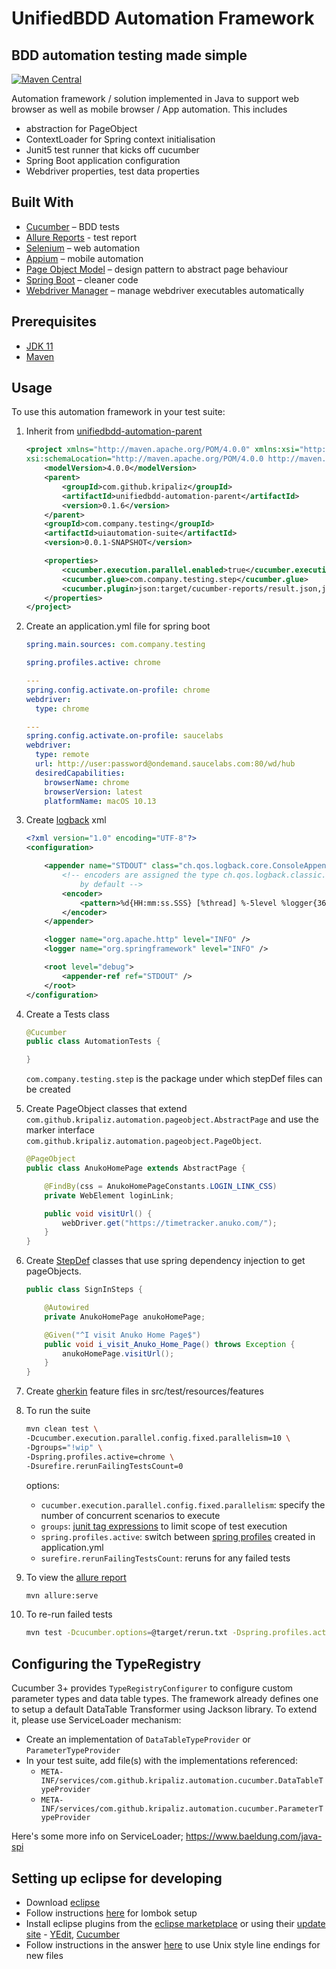 # UnifiedBDD Automation Framework

## BDD automation testing made simple
[![Maven Central](https://maven-badges.herokuapp.com/maven-central/com.github.kripaliz/unifiedbdd-automation-framework/badge.svg)](https://maven-badges.herokuapp.com/maven-central/com.github.kripaliz/unifiedbdd-automation-framework)

Automation framework / solution implemented in Java to support web browser as well as mobile browser / App automation. This includes

* abstraction for PageObject
* ContextLoader for Spring context initialisation
* Junit5 test runner that kicks off cucumber
* Spring Boot application configuration
* Webdriver properties, test data properties

## Built With

* [Cucumber](https://cucumber.io/docs/cucumber/) – BDD tests
* [Allure Reports](https://docs.qameta.io/allure/) - test report
* [Selenium](https://www.seleniumhq.org/) – web automation
* [Appium](http://appium.io/) – mobile automation
* [Page Object Model](https://www.selenium.dev/documentation/test_practices/encouraged/page_object_models/) – design pattern to abstract page behaviour
* [Spring Boot](http://spring.io/projects/spring-boot) – cleaner code
* [Webdriver Manager](https://github.com/bonigarcia/webdrivermanager) – manage webdriver executables automatically

## Prerequisites

* [JDK 11](https://openjdk.org/projects/jdk/11)
* [Maven](https://maven.apache.org/download.cgi)

## Usage

To use this automation framework in your test suite:

1. Inherit from [unifiedbdd-automation-parent](https://github.com/kripaliz/unifiedbdd-automation-parent)

	```xml
	<project xmlns="http://maven.apache.org/POM/4.0.0" xmlns:xsi="http://www.w3.org/2001/XMLSchema-instance"
	xsi:schemaLocation="http://maven.apache.org/POM/4.0.0 http://maven.apache.org/xsd/maven-4.0.0.xsd">
		<modelVersion>4.0.0</modelVersion>
		<parent>
			<groupId>com.github.kripaliz</groupId>
			<artifactId>unifiedbdd-automation-parent</artifactId>
			<version>0.1.6</version>
		</parent>
		<groupId>com.company.testing</groupId>
		<artifactId>uiautomation-suite</artifactId>
		<version>0.0.1-SNAPSHOT</version>

		<properties>
			<cucumber.execution.parallel.enabled>true</cucumber.execution.parallel.enabled>
			<cucumber.glue>com.company.testing.step</cucumber.glue>
			<cucumber.plugin>json:target/cucumber-reports/result.json,junit:target/cucumber-reports/result.xml</cucumber.plugin>
		</properties>
	</project>
	```

2. Create an application.yml file for spring boot

	```yml
	spring.main.sources: com.company.testing

	spring.profiles.active: chrome

	---
	spring.config.activate.on-profile: chrome
	webdriver:
	  type: chrome

	---
	spring.config.activate.on-profile: saucelabs
	webdriver:
	  type: remote
	  url: http://user:password@ondemand.saucelabs.com:80/wd/hub
	  desiredCapabilities:
	    browserName: chrome
	    browserVersion: latest
	    platformName: macOS 10.13
	```

3. Create [logback](https://logback.qos.ch/manual/configuration.html) xml

	```xml
	<?xml version="1.0" encoding="UTF-8"?>
	<configuration>

		<appender name="STDOUT" class="ch.qos.logback.core.ConsoleAppender">
			<!-- encoders are assigned the type ch.qos.logback.classic.encoder.PatternLayoutEncoder
				by default -->
			<encoder>
				<pattern>%d{HH:mm:ss.SSS} [%thread] %-5level %logger{36} - %msg%n</pattern>
			</encoder>
		</appender>

		<logger name="org.apache.http" level="INFO" />
		<logger name="org.springframework" level="INFO" />

		<root level="debug">
			<appender-ref ref="STDOUT" />
		</root>
	</configuration>
	```
4. Create a Tests class

	```java
	@Cucumber
	public class AutomationTests {

	}
	```

	`com.company.testing.step` is the package under which stepDef files can be created

5. Create PageObject classes that extend `com.github.kripaliz.automation.pageobject.AbstractPage` and use the marker interface `com.github.kripaliz.automation.pageobject.PageObject`.

	```java
	@PageObject
	public class AnukoHomePage extends AbstractPage {

		@FindBy(css = AnukoHomePageConstants.LOGIN_LINK_CSS)
		private WebElement loginLink;

		public void visitUrl() {
			webDriver.get("https://timetracker.anuko.com/");
		}
	}
	```
6. Create [StepDef](https://cucumber.io/docs/cucumber/step-definitions/) classes that use spring dependency injection to get pageObjects.

	```java
	public class SignInSteps {

		@Autowired
		private AnukoHomePage anukoHomePage;

		@Given("^I visit Anuko Home Page$")
		public void i_visit_Anuko_Home_Page() throws Exception {
		    anukoHomePage.visitUrl();
		}
	}
	```
7. Create [gherkin](https://cucumber.io/docs/gherkin/) feature files in src/test/resources/features

8. To run the suite

	```sh
	mvn clean test \
	-Dcucumber.execution.parallel.config.fixed.parallelism=10 \
	-Dgroups="!wip" \
	-Dspring.profiles.active=chrome \
	-Dsurefire.rerunFailingTestsCount=0
	```

	options:
	 - `cucumber.execution.parallel.config.fixed.parallelism`: specify the number of concurrent scenarios to execute
	 - `groups`: [junit tag expressions](https://github.com/cucumber/cucumber-jvm/tree/main/cucumber-junit-platform-engine#tags) to limit scope of test execution
	 - `spring.profiles.active`: switch between [spring profiles](https://docs.spring.io/spring-boot/docs/current/reference/html/features.html#features.profiles) created in application.yml
	 - `surefire.rerunFailingTestsCount`: reruns for any failed tests

9. To view the [allure report](https://github.com/allure-framework/allure-maven)

	```sh
	mvn allure:serve
	```

10. To re-run failed tests

	```sh
	mvn test -Dcucumber.options=@target/rerun.txt -Dspring.profiles.active=chrome -DthreadCount=4
	```

## Configuring the TypeRegistry

Cucumber 3+ provides `TypeRegistryConfigurer` to configure custom parameter types and data table types. The framework already defines one to setup a default DataTable Transformer using Jackson library.
To extend it, please use ServiceLoader mechanism:

* Create an implementation of `DataTableTypeProvider` or `ParameterTypeProvider`
* In your test suite, add file(s) with the implementations referenced:
    * `META-INF/services/com.github.kripaliz.automation.cucumber.DataTableTypeProvider`
    * `META-INF/services/com.github.kripaliz.automation.cucumber.ParameterTypeProvider`

Here's some more info on ServiceLoader; https://www.baeldung.com/java-spi

## Setting up eclipse for developing

* Download [eclipse](https://www.eclipse.org/downloads/)
* Follow instructions [here](https://projectlombok.org/setup/eclipse) for lombok setup
* Install eclipse plugins from the [eclipse marketplace](https://marketplace.eclipse.org/content/welcome-eclipse-marketplace) or using their [update site](https://help.eclipse.org/kepler/index.jsp?topic=%2Forg.eclipse.platform.doc.user%2Ftasks%2Ftasks-127.htm) - [YEdit](http://dadacoalition.org/yedit/), [Cucumber](https://cucumber.github.io/cucumber-eclipse-update-site-snapshot)
* Follow instructions in the answer [here](https://stackoverflow.com/questions/1886185/eclipse-and-windows-newlines) to use Unix style line endings for new files
